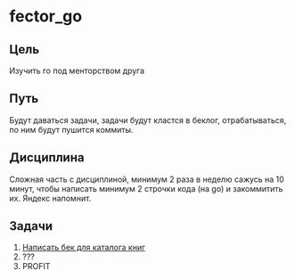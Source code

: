 # fector_go

## Цель
Изучить го под менторством друга

## Путь
Будут даваться задачи, задачи будут кластся в беклог, отрабатываться, по ним будут пушится коммиты.

## Дисциплина

Сложная часть с дисциплиной, минимум 2 раза в неделю сажусь на 10 минут, чтобы написать минимум 2 строчки кода (на go) и закоммитить их. Яндекс напомнит.

## Задачи

1. [Написать бек для каталога книг](https://github.com/mudor-mt-dm/fector_go/issues/1)
2. ???
3. PROFIT
